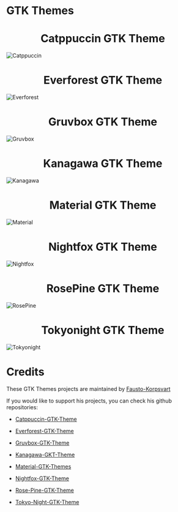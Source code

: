 # GTK Themes

<h1 align="center">Catppuccin GTK Theme</h1>

![Catppuccin](https://raw.githubusercontent.com/anisbsalah/GTK-Themes/main/Catppuccin/screenshots/Catppuccin.png)

<h1 align="center">Everforest GTK Theme</h1>

![Everforest](https://raw.githubusercontent.com/anisbsalah/GTK-Themes/main/Everforest/screenshots/Everforest1.png)

<h1 align="center">Gruvbox GTK Theme</h1>

![Gruvbox](https://raw.githubusercontent.com/anisbsalah/GTK-Themes/main/Gruvbox/screenshots/Gruvbox1.png)

<h1 align="center">Kanagawa GTK Theme</h1>

![Kanagawa](https://raw.githubusercontent.com/anisbsalah/GTK-Themes/main/Kanagawa/screenshots/Kanagawa.png)

<h1 align="center">Material GTK Theme</h1>

![Material](https://raw.githubusercontent.com/anisbsalah/GTK-Themes/main/Material/screenshots/Material.png)

<h1 align="center">Nightfox GTK Theme</h1>

![Nightfox](https://raw.githubusercontent.com/anisbsalah/GTK-Themes/main/Nightfox/screenshots/Nightfox-Dusk.png)

<h1 align="center">RosePine GTK Theme</h1>

![RosePine](https://raw.githubusercontent.com/anisbsalah/GTK-Themes/main/RosePine/screenshots/RosePine-Rounded-Buttons.png)

<h1 align="center">Tokyonight GTK Theme</h1>

![Tokyonight](https://raw.githubusercontent.com/anisbsalah/GTK-Themes/main/Tokyonight/screenshots/Tokyonight.png)

# Credits

These GTK Themes projects are maintained by [Fausto-Korpsvart](https://github.com/Fausto-Korpsvart)

If you would like to support his projects, you can check his github repositories:

* [Catppuccin-GTK-Theme](https://github.com/Fausto-Korpsvart/Catppuccin-GTK-Theme)

* [Everforest-GTK-Theme](https://github.com/Fausto-Korpsvart/Everforest-GTK-Theme)

* [Gruvbox-GTK-Theme](https://github.com/Fausto-Korpsvart/Gruvbox-GTK-Theme)

* [Kanagawa-GKT-Theme](https://github.com/Fausto-Korpsvart/Kanagawa-GKT-Theme)

* [Material-GTK-Themes](https://github.com/Fausto-Korpsvart/Material-GTK-Themes)

* [Nightfox-GTK-Theme](https://github.com/Fausto-Korpsvart/Nightfox-GTK-Theme)

* [Rose-Pine-GTK-Theme](https://github.com/Fausto-Korpsvart/Rose-Pine-GTK-Theme)

* [Tokyo-Night-GTK-Theme](https://github.com/Fausto-Korpsvart/Tokyo-Night-GTK-Theme)